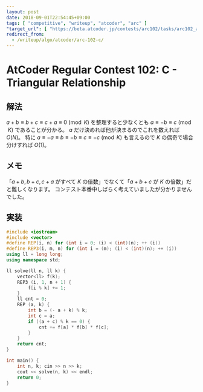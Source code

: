 ```yaml
---
layout: post
date: 2018-09-01T22:54:45+09:00
tags: [ "competitive", "writeup", "atcoder", "arc" ]
"target_url": [ "https://beta.atcoder.jp/contests/arc102/tasks/arc102_a" ]
redirect_from:
  - /writeup/algo/atcoder/arc-102-c/
---
```


# AtCoder Regular Contest 102: C - Triangular Relationship

## 解法

$a + b \equiv b + c \equiv c + a \equiv 0 \pmod{K}$ を整理すると少なくとも $a \equiv - b \equiv c \pmod{K}$ であることが分かる。
$a$ だけ決めれば他が決まるのでこれを数えれば $O(N)$。
特に $a \equiv -a \equiv b \equiv -b \equiv c \equiv -c \pmod{K}$ も言えるので $K$ の偶奇で場合分けすれば $O(1)$。

## メモ

「$a + b, b + c, c + a$ がすべて $K$ の倍数」でなくて「$a + b + c$ が $K$ の倍数」だと難しくなります。
コンテスト本番中しばらく考えていましたが分かりませんでした。

## 実装

``` c++
#include <iostream>
#include <vector>
#define REP(i, n) for (int i = 0; (i) < (int)(n); ++ (i))
#define REP3(i, m, n) for (int i = (m); (i) < (int)(n); ++ (i))
using ll = long long;
using namespace std;

ll solve(ll n, ll k) {
    vector<ll> f(k);
    REP3 (i, 1, n + 1) {
        f[i % k] += 1;
    }
    ll cnt = 0;
    REP (a, k) {
        int b = (- a + k) % k;
        int c = a;
        if ((a + c) % k == 0) {
            cnt += f[a] * f[b] * f[c];
        }
    }
    return cnt;
}

int main() {
    int n, k; cin >> n >> k;
    cout << solve(n, k) << endl;
    return 0;
}
```
